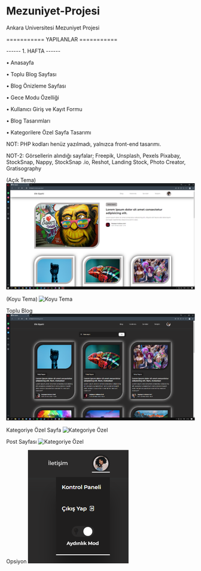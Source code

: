 # Mezuniyet-Projesi
Ankara Universitesi Mezuniyet Projesi


=========== YAPILANLAR ===========


------ 1. HAFTA ------

• Anasayfa 

• Toplu Blog Sayfası 

• Blog Önizleme Sayfası 

• Gece Modu Özelliği

• Kullanıcı Giriş ve Kayıt Formu

• Blog Tasarımları

• Kategorilere Özel Sayfa Tasarımı


NOT: PHP kodları henüz yazılmadı, yalnızca front-end tasarımı.

NOT-2: Görsellerin alındığı sayfalar; Freepik, Unsplash, Pexels  Pixabay, StockSnap, Nappy, StockSnap .io, Reshot, Landing Stock, Photo Creator, Gratisography


(Açık Tema)
![Açık Tema](https://github.com/efesipahi6/Mezuniyet-Projesi/blob/main/Projeden%20kareler/ayd%C4%B1nl%C4%B1k%20mod.png)

(Koyu Tema)
![Koyu Tema](https://github.com/efesipahi6/Mezuniyet-Projesi/blob/main/Projeden%20kareler/karanl%C4%B1k%20mod.png)

Toplu Blog
![Toplu Blog](https://github.com/efesipahi6/Mezuniyet-Projesi/blob/main/Projeden%20kareler/toplu%20blog.png)

Kategoriye Özel Sayfa
![Kategoriye Özel](https://github.com/efesipahi6/Mezuniyet-Projesi/blob/main/Projeden%20kareler/kategoriye%20%C3%B6zel%20sayfa.png)

Post Sayfası
![Kategoriye Özel](https://github.com/efesipahi6/Mezuniyet-Projesi/blob/main/Projeden%20kareler/post%20sayfas%C4%B1.png)

Opsiyon
![Kategoriye Özel](https://github.com/efesipahi6/Mezuniyet-Projesi/blob/main/Projeden%20kareler/opsiyon.png)
